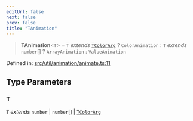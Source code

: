 ```yaml
---
editUrl: false
next: false
prev: false
title: "TAnimation"
---
```


> **TAnimation**\<`T`\> = `T` *extends* [`TColorArg`](/api/type-aliases/tcolorarg/) ? `ColorAnimation` : `T` *extends* `number`[] ? `ArrayAnimation` : `ValueAnimation`

Defined in: [src/util/animation/animate.ts:11](https://github.com/fabricjs/fabric.js/blob/8748628df7e9de00ba77413bfc3ad9e9fe9d4f30/src/util/animation/animate.ts#L11)

## Type Parameters

### T

`T` *extends* `number` \| `number`[] \| [`TColorArg`](/api/type-aliases/tcolorarg/)
